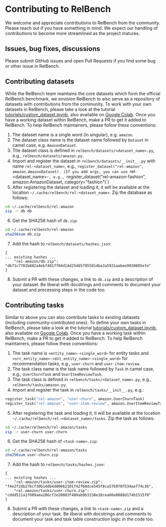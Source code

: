 # Contributing to RelBench

We welcome and appreciate contributions to RelBench from the community. Please reach out if you have something in mind. We expect our handling of contributions to become more streamlined as the project matures.


## Issues, bug fixes, discussions

Please submit GitHub issues and open Pull Requests if you find some bug or other issue in RelBench.


## Contributing datasets

While the RelBench team maintains the core datasets which form the official RelBench benchmark, we envision RelBench to also serve as a repository of datasets with contributions from the community. To work with your own datasets in RelBench, please take a look at the tutorial [tutorials/custom_dataset.ipynb](tutorials/custom_dataset.ipynb), also available on [Google Colab](https://colab.research.google.com/github/snap-stanford/relbench/blob/main/tutorials/custom_dataset.ipynb). Once you have a working dataset within RelBench, make a PR to get it added to RelBench. To help RelBench maintainers, please follow these conventions:

1. The dataset name is a single word (in singular), e.g. `amazon`.
2. The dataset class name is the dataset name followed by `Dataset` in camel case, e.g. `AmazonDataset`.
3. The dataset class is defined in `relbench/datasets/<dataset_name>.py`, e.g., `relbench/datasets/amazon.py`.
4. Import and register the dataset in `relbench/datasets/__init__.py` with name `rel-<dataset_name>`, e.g., `register_dataset("rel-amazon", amazon.AmazonDataset). (If you add args, you can use `rel-<dataset_name>-<qualifier>`, e.g., `register_dataset("rel-amazon-fashion", amazon.AmazonDataset, category="fashion")`)
5. After registering the dataset and loading it, it will be available at the location `~/.cache/relbench/rel-<dataset_name>`. Zip the database as follows:
```bash
cd ~/.cache/relbench/rel-amazon
zip -r db db
```
6. Get the SHA256 hash of `db.zip`:
```bash
cd ~/.cache/relbench/rel-amazon
sha256sum db.zip
```
7. Add the hash to `relbench/datasets/hashes.json`:
```
{
... existing hashes ...
    "rel-amazon/db.zip": "db71c7701b892a4eb7481ff04d14d25465795501dba3a5931aabee9930805efe"
}
```
8. Submit a PR with these changes, a link to `db.zip` and a description of your dataset. Be liberal with docstrings and comments to document your dataset and processing steps in the code too.


## Contributing tasks

Similar to above you can also contribute tasks to existing datasets (including community-contributed ones). To define your own tasks in RelBench, please take a look at the tutorial [tutorials/custom_dataset.ipynb](tutorials/custom_task.ipynb), also available on [Google Colab](https://colab.research.google.com/github/snap-stanford/relbench/blob/main/tutorials/custom_task.ipynb). Once you have a working task within RelBench, make a PR to get it added to RelBench. To help RelBench maintainers, please follow these conventions:

1. The task name is `<entity_name>-<single_word>` for entity tasks and `<src_entity_name>-<dst_entity_name>-<single_word>` for recommendation tasks, e.g., `user-churn` and `user-item-review`.
2. The task class name is the task name followed by `Task` in camel case, e.g., `UserChurnTask` and `UserItemReviewTask`.
3. The task class is defined in `relbench/tasks/<dataset_name>.py`, e.g., `relbench/tasks/amazon.py`.
4. Import and register the task in `relbench/tasks/__init__.py`, e.g.:
```python
register_task("rel-amazon", "user-churn", amazon.UserChurnTask)
register_task("rel-amazon", "user-item-review", amazon.UserItemReviewTask)
```
5. After registering the task and loading it, it will be available at the location `~/.cache/relbench/rel-<dataset_name>/tasks`. Zip the task as follows:
```bash
cd ~/.cache/relbench/rel-amazon/tasks
zip -r user-churn user-churn
```
6. Get the SHA256 hash of `<task-name>.zip`:
```bash
cd ~/.cache/relbench/rel-amazon/tasks
sha256sum user-churn.zip
```
7. Add the hash to `relbench/tasks/hashes.json`:
```
{
... existing hashes ...
    "rel-amazon/tasks/user-item-review.zip": "f4e2f2db27bcf30b148b4d00662101f42f68dce545f8ca57b970f534aef74c36",
    "rel-amazon/tasks/user-churn.zip": "cddd511a1f609aea286cf2e20803f489ab9b3158e18cea66e0888d174b1515f0"
}
```
8. Submit a PR with these changes, a link to `<task-name>.zip` and a description of your task. Be liberal with docstrings and comments to document your task and task table construction logic in the code too.
